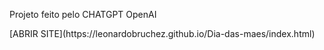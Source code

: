 <p>Projeto feito pelo CHATGPT OpenAI</p>
[ABRIR SITE](https://leonardobruchez.github.io/Dia-das-maes/index.html)

